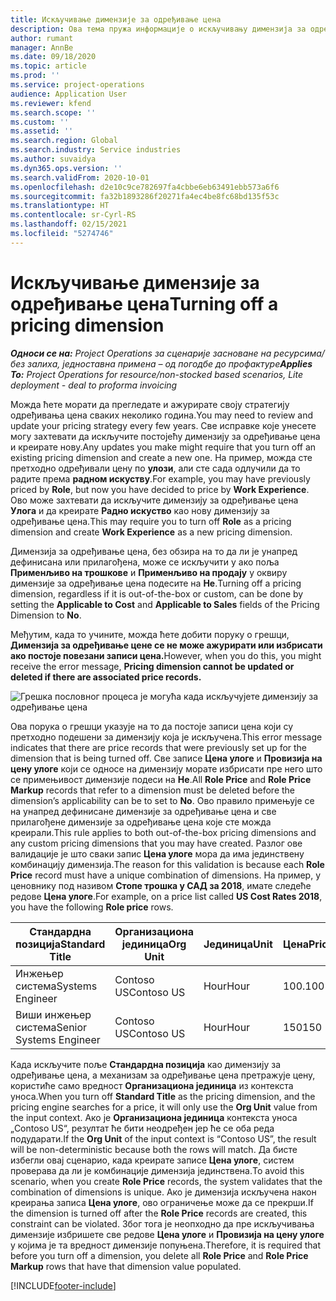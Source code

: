 ```yaml
---
title: Искључивање димензије за одређивање цена
description: Ова тема пружа информације о искључивању димензија за одређивање цена.
author: rumant
manager: AnnBe
ms.date: 09/18/2020
ms.topic: article
ms.prod: ''
ms.service: project-operations
audience: Application User
ms.reviewer: kfend
ms.search.scope: ''
ms.custom: ''
ms.assetid: ''
ms.search.region: Global
ms.search.industry: Service industries
ms.author: suvaidya
ms.dyn365.ops.version: ''
ms.search.validFrom: 2020-10-01
ms.openlocfilehash: d2e10c9ce782697fa4cbbe6eb63491ebb573a6f6
ms.sourcegitcommit: fa32b1893286f20271fa4ec4be8fc68bd135f53c
ms.translationtype: HT
ms.contentlocale: sr-Cyrl-RS
ms.lasthandoff: 02/15/2021
ms.locfileid: "5274746"
---
```

# <a name="turning-off-a-pricing-dimension"></a><span data-ttu-id="94a61-103">Искључивање димензије за одређивање цена</span><span class="sxs-lookup"><span data-stu-id="94a61-103">Turning off a pricing dimension</span></span>

<span data-ttu-id="94a61-104">_**Односи се на:** Project Operations за сценарије засноване на ресурсима/без залиха, једноставна примена – од погодбе до профактуре_</span><span class="sxs-lookup"><span data-stu-id="94a61-104">_**Applies To:** Project Operations for resource/non-stocked based scenarios, Lite deployment - deal to proforma invoicing_</span></span>

<span data-ttu-id="94a61-105">Можда ћете морати да прегледате и ажурирате своју стратегију одређивања цена сваких неколико година.</span><span class="sxs-lookup"><span data-stu-id="94a61-105">You may need to review and update your pricing strategy every few years.</span></span> <span data-ttu-id="94a61-106">Све исправке које унесете могу захтевати да искључите постојећу димензију за одређивање цена и креирате нову.</span><span class="sxs-lookup"><span data-stu-id="94a61-106">Any updates you make might require that you turn off an existing pricing dimension and create a new one.</span></span> <span data-ttu-id="94a61-107">На пример, можда сте претходно одређивали цену по **улози**, али сте сада одлучили да то радите према **радном искуству**.</span><span class="sxs-lookup"><span data-stu-id="94a61-107">For example, you may have previously priced by **Role**, but now you have decided to price by **Work Experience**.</span></span> <span data-ttu-id="94a61-108">Ово може захтевати да искључите димензију за одређивање цена **Улога** и да креирате **Радно искуство** као нову димензију за одређивање цена.</span><span class="sxs-lookup"><span data-stu-id="94a61-108">This may require you to turn off **Role** as a pricing dimension and create **Work Experience** as a new pricing dimension.</span></span> 

<span data-ttu-id="94a61-109">Димензија за одређивање цена, без обзира на то да ли је унапред дефинисана или прилагођена, може се искључити у ако поља **Применљиво на трошкове** и **Применљиво на продају** у оквиру димензије за одређивање цена подесите на **Не**.</span><span class="sxs-lookup"><span data-stu-id="94a61-109">Turning off a pricing dimension, regardless if it is out-of-the-box or custom, can be done by setting the **Applicable to Cost** and **Applicable to Sales** fields of the Pricing Dimension to **No**.</span></span>

<span data-ttu-id="94a61-110">Међутим, када то учините, можда ћете добити поруку о грешци, **Димензија за одређивање цене се не може ажурирати или избрисати ако постоје повезани записи цена.**</span><span class="sxs-lookup"><span data-stu-id="94a61-110">However, when you do this, you might receive the error message, **Pricing dimension cannot be updated or deleted if there are associated price records.**</span></span>

![Грешка пословног процеса је могућа када искључујете димензију за одређивање цена](media/Business-Process-Error.png)

<span data-ttu-id="94a61-112">Ова порука о грешци указује на то да постоје записи цена који су претходно подешени за димензију која је искључена.</span><span class="sxs-lookup"><span data-stu-id="94a61-112">This error message indicates that there are price records that were previously set up for the dimension that is being turned off.</span></span> <span data-ttu-id="94a61-113">Све записе **Цена улоге** и **Провизија на цену улоге** који се односе на димензију морате избрисати пре него што се примењивост димензије подеси на **Не**.</span><span class="sxs-lookup"><span data-stu-id="94a61-113">All **Role Price** and **Role Price Markup** records that refer to a dimension must be deleted before the dimension’s applicability can be to set to **No**.</span></span> <span data-ttu-id="94a61-114">Ово правило примењује се на унапред дефинисане димензије за одређивање цена и све прилагођене димензије за одређивање цена које сте можда креирали.</span><span class="sxs-lookup"><span data-stu-id="94a61-114">This rule applies to both out-of-the-box pricing dimensions and any custom pricing dimensions that you may have created.</span></span> <span data-ttu-id="94a61-115">Разлог ове валидације је што сваки запис **Цена улоге** мора да има јединствену комбинацију димензија.</span><span class="sxs-lookup"><span data-stu-id="94a61-115">The reason for this validation is because each **Role Price** record must have a unique combination of dimensions.</span></span> <span data-ttu-id="94a61-116">На пример, у ценовнику под називом **Стопе трошка у САД за 2018**, имате следеће редове **Цена улоге**.</span><span class="sxs-lookup"><span data-stu-id="94a61-116">For example, on a price list called **US Cost Rates 2018**, you have the following **Role price** rows.</span></span> 

| <span data-ttu-id="94a61-117">Стандардна позиција</span><span class="sxs-lookup"><span data-stu-id="94a61-117">Standard Title</span></span>         | <span data-ttu-id="94a61-118">Организациона јединица</span><span class="sxs-lookup"><span data-stu-id="94a61-118">Org Unit</span></span>    |<span data-ttu-id="94a61-119">Јединица</span><span class="sxs-lookup"><span data-stu-id="94a61-119">Unit</span></span>   |<span data-ttu-id="94a61-120">Цена</span><span class="sxs-lookup"><span data-stu-id="94a61-120">Price</span></span>  |<span data-ttu-id="94a61-121">Валута</span><span class="sxs-lookup"><span data-stu-id="94a61-121">Currency</span></span>  |
| -----------------------|-------------|-------|-------|----------|
| <span data-ttu-id="94a61-122">Инжењер система</span><span class="sxs-lookup"><span data-stu-id="94a61-122">Systems Engineer</span></span>|<span data-ttu-id="94a61-123">Contoso US</span><span class="sxs-lookup"><span data-stu-id="94a61-123">Contoso US</span></span>|<span data-ttu-id="94a61-124">Hour</span><span class="sxs-lookup"><span data-stu-id="94a61-124">Hour</span></span>| <span data-ttu-id="94a61-125">100.</span><span class="sxs-lookup"><span data-stu-id="94a61-125">100</span></span>|<span data-ttu-id="94a61-126">USD</span><span class="sxs-lookup"><span data-stu-id="94a61-126">USD</span></span>|
| <span data-ttu-id="94a61-127">Виши инжењер система</span><span class="sxs-lookup"><span data-stu-id="94a61-127">Senior Systems Engineer</span></span>|<span data-ttu-id="94a61-128">Contoso US</span><span class="sxs-lookup"><span data-stu-id="94a61-128">Contoso US</span></span>|<span data-ttu-id="94a61-129">Hour</span><span class="sxs-lookup"><span data-stu-id="94a61-129">Hour</span></span>| <span data-ttu-id="94a61-130">150</span><span class="sxs-lookup"><span data-stu-id="94a61-130">150</span></span>| <span data-ttu-id="94a61-131">USD</span><span class="sxs-lookup"><span data-stu-id="94a61-131">USD</span></span>|


<span data-ttu-id="94a61-132">Када искључите поље **Стандардна позиција** као димензију за одређивање цена, а механизам за одређивање цена претражује цену, користиће само вредност **Организациона јединица** из контекста уноса.</span><span class="sxs-lookup"><span data-stu-id="94a61-132">When you turn off **Standard Title** as the pricing dimension, and the pricing engine searches for a price, it will only use the **Org Unit** value from the input context.</span></span> <span data-ttu-id="94a61-133">Ако је **Организациона јединица** контекста уноса „Contoso US“, резултат ће бити неодређен јер ће се оба реда подударати.</span><span class="sxs-lookup"><span data-stu-id="94a61-133">If the **Org Unit** of the input context is “Contoso US”, the result will be non-deterministic because both the rows will match.</span></span> <span data-ttu-id="94a61-134">Да бисте избегли овај сценарио, када креирате записе **Цена улоге**, систем проверава да ли је комбинације димензија јединствена.</span><span class="sxs-lookup"><span data-stu-id="94a61-134">To avoid this scenario, when you create **Role Price** records, the system validates that the combination of dimensions is unique.</span></span> <span data-ttu-id="94a61-135">Ако је димензија искључена након креирања записа **Цена улоге**, ово ограничење може да се прекрши.</span><span class="sxs-lookup"><span data-stu-id="94a61-135">If the dimension is turned off after the **Role Price** records are created, this constraint can be violated.</span></span> <span data-ttu-id="94a61-136">Због тога је неопходно да пре искључивања димензије избришете све редове **Цена улоге** и **Провизија на цену улоге** у којима је та вредност димензије попуњена.</span><span class="sxs-lookup"><span data-stu-id="94a61-136">Therefore, it is required that before you turn off a dimension, you delete all **Role Price** and **Role Price Markup** rows that have that dimension value populated.</span></span>


[!INCLUDE[footer-include](../includes/footer-banner.md)]